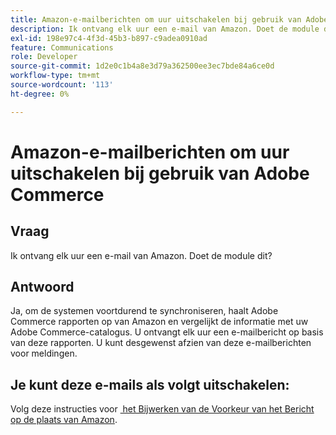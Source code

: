 ```yaml
---
title: Amazon-e-mailberichten om uur uitschakelen bij gebruik van Adobe Commerce
description: Ik ontvang elk uur een e-mail van Amazon. Doet de module dit?
exl-id: 198e97c4-4f3d-45b3-b897-c9adea0910ad
feature: Communications
role: Developer
source-git-commit: 1d2e0c1b4a8e3d79a362500ee3ec7bde84a6ce0d
workflow-type: tm+mt
source-wordcount: '113'
ht-degree: 0%

---
```


# Amazon-e-mailberichten om uur uitschakelen bij gebruik van Adobe Commerce

## Vraag

Ik ontvang elk uur een e-mail van Amazon. Doet de module dit?

## Antwoord

Ja, om de systemen voortdurend te synchroniseren, haalt Adobe Commerce rapporten op van Amazon en vergelijkt de informatie met uw Adobe Commerce-catalogus. U ontvangt elk uur een e-mailbericht op basis van deze rapporten. U kunt desgewenst afzien van deze e-mailberichten voor meldingen.

## Je kunt deze e-mails als volgt uitschakelen:

Volg deze instructies voor [&#x200B; het Bijwerken van de Voorkeur van het Bericht op de plaats van Amazon &#x200B;](https://sellercentral.amazon.com/gp/help/external/G871).
